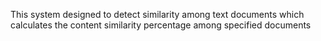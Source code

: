This system designed to detect similarity among text documents which calculates the content similarity percentage among specified documents
